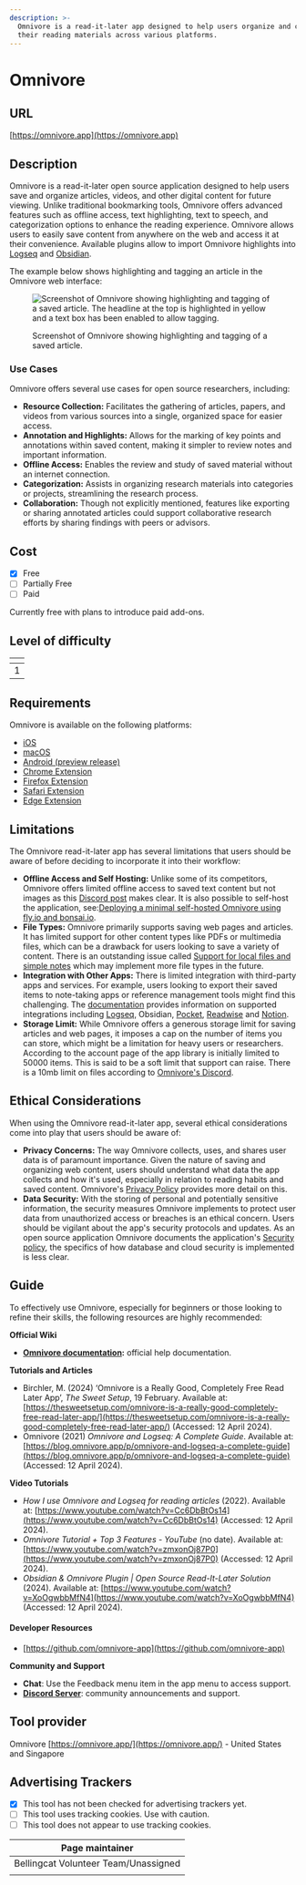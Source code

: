 ```yaml
---
description: >-
  Omnivore is a read-it-later app designed to help users organize and consume
  their reading materials across various platforms.
---
```


# Omnivore

## URL

[https://omnivore.app](https://omnivore.app)

## Description

Omnivore is a read-it-later open source application designed to help users save and organize articles, videos, and other digital content for future viewing. Unlike traditional bookmarking tools, Omnivore offers advanced features such as offline access, text highlighting, text to speech, and categorization options to enhance the reading experience. Omnivore allows users to easily save content from anywhere on the web and access it at their convenience. Available plugins allow to import Omnivore highlights into [Logseq](https://bellingcat.gitbook.io/toolkit/more/all-tools/logseq) and [Obsidian](https://bellingcat.gitbook.io/toolkit/more/all-tools/obsidian).

The example below shows highlighting and tagging an article in the Omnivore web interface:

<figure><img src=".gitbook/assets/Screenshot 2024-06-25 at 10.43.56 AM.png" alt="Screenshot of Omnivore showing highlighting and tagging of a saved article. The headline at the top is highlighted in yellow and a text box has been enabled to allow tagging."><figcaption><p>Screenshot of Omnivore showing highlighting and tagging of a saved article. </p></figcaption></figure>

### Use Cases

Omnivore offers several use cases for open source researchers, including:

* **Resource Collection:** Facilitates the gathering of articles, papers, and videos from various sources into a single, organized space for easier access.
* **Annotation and Highlights:** Allows for the marking of key points and annotations within saved content, making it simpler to review notes and important information.
* **Offline Access:** Enables the review and study of saved material without an internet connection.
* **Categorization:** Assists in organizing research materials into categories or projects, streamlining the research process.
* **Collaboration:** Though not explicitly mentioned, features like exporting or sharing annotated articles could support collaborative research efforts by sharing findings with peers or advisors.

## Cost

* [x] Free
* [ ] Partially Free
* [ ] Paid

Currently free with plans to introduce paid add-ons.

## Level of difficulty

<table><thead><tr><th data-type="rating" data-max="5"></th></tr></thead><tbody><tr><td>1</td></tr></tbody></table>

## Requirements

Omnivore is available on the following platforms:

* [iOS](https://omnivore.app/install/ios)
* [macOS](https://omnivore.app/install/macos)
* [Android (preview release)](https://omnivore.app/install/android)
* [Chrome Extension](https://omnivore.app/install/chrome)
* [Firefox Extension](https://omnivore.app/install/firefox)
* [Safari Extension](https://omnivore.app/install/safari)
* [Edge Extension](https://omnivore.app/install/edge)

## Limitations

The Omnivore read-it-later app has several limitations that users should be aware of before deciding to incorporate it into their workflow:

* **Offline Access and Self Hosting:** Unlike some of its competitors, Omnivore offers limited offline access to saved text content but not images as this [Discord post](https://discord.com/channels/844965259462311966/1203082281506574426/1264231179809460265) makes clear. It is also possible to self-host the application, see:[Deploying a minimal self-hosted Omnivore using fly.io and bonsai.io](https://blog.omnivore.app/p/deploying-a-minimal-self-hosted-omnivore).
* **File Types:** Omnivore primarily supports saving web pages and articles. It has limited support for other content types like PDFs or multimedia files, which can be a drawback for users looking to save a variety of content. There is an outstanding issue called [Support for local files and simple notes](https://github.com/omnivore-app/omnivore/issues/3919) which may implement more file types in the future.
* **Integration with Other Apps:** There is limited integration with third-party apps and services. For example, users looking to export their saved items to note-taking apps or reference management tools might find this challenging. The [documentation](https://docs.omnivore.app/) provides information on supported integrations including [Logseq](https://app.gitbook.com/o/WQpOq5ZFue4N6m65QCJq/s/zU4CxG7y0sk15r5fIDTo/), Obsidian, [Pocket](https://getpocket.com/home), [Readwise](https://readwise.io/) and [Notion](https://www.notion.so/).&#x20;
* **Storage Limit:** While Omnivore offers a generous storage limit for saving articles and web pages, it imposes a cap on the number of items you can store, which might be a limitation for heavy users or researchers. According to the account page of the app library is initially limited to 50000 items. This is said to be a soft limit that support can raise. There is a 10mb limit on files according to [Omnivore's Discord](https://discord.com/channels/844965259462311966/943967463299764314/1118765195393769492).

## Ethical Considerations

When using the Omnivore read-it-later app, several ethical considerations come into play that users should be aware of:

* **Privacy Concerns:** The way Omnivore collects, uses, and shares user data is of paramount importance. Given the nature of saving and organizing web content, users should understand what data the app collects and how it's used, especially in relation to reading habits and saved content. Omnivore's [Privacy Policy](https://docs.omnivore.app/about/privacy-policy.html) provides more detail on this.
* **Data Security:** With the storing of personal and potentially sensitive information, the security measures Omnivore implements to protect user data from unauthorized access or breaches is an ethical concern. Users should be vigilant about the app's security protocols and updates. As an open source application Omnivore documents the application's [Security policy](https://github.com/omnivore-app/omnivore?tab=security-ov-file#readme), the specifics of how database and cloud security is implemented is less clear. &#x20;

## Guide

To effectively use Omnivore, especially for beginners or those looking to refine their skills, the following resources are highly recommended:

**Official Wiki**&#x20;

* [**Omnivore documentation**](https://docs.omnivore.app/)**:** official help documentation.

**Tutorials and Articles**

* Birchler, M. (2024) ‘Omnivore is a Really Good, Completely Free Read Later App’, _The Sweet Setup_, 19 February. Available at: [https://thesweetsetup.com/omnivore-is-a-really-good-completely-free-read-later-app/](https://thesweetsetup.com/omnivore-is-a-really-good-completely-free-read-later-app/) (Accessed: 12 April 2024).
* Omnivore (2021) _Omnivore and Logseq: A Complete Guide_. Available at: [https://blog.omnivore.app/p/omnivore-and-logseq-a-complete-guide](https://blog.omnivore.app/p/omnivore-and-logseq-a-complete-guide) (Accessed: 12 April 2024).

**Video Tutorials**

* _How I use Omnivore and Logseq for reading articles_ (2022). Available at: [https://www.youtube.com/watch?v=Cc6DbBtOs14](https://www.youtube.com/watch?v=Cc6DbBtOs14) (Accessed: 12 April 2024).
* _Omnivore Tutorial + Top 3 Features - YouTube_ (no date). Available at: [https://www.youtube.com/watch?v=zmxonOj87P0](https://www.youtube.com/watch?v=zmxonOj87P0) (Accessed: 12 April 2024).
* _Obsidian & Omnivore Plugin | Open Source Read-It-Later Solution_ (2024). Available at: [https://www.youtube.com/watch?v=XoOgwbbMfN4](https://www.youtube.com/watch?v=XoOgwbbMfN4) (Accessed: 12 April 2024).

#### Developer Resources

* [https://github.com/omnivore-app](https://github.com/omnivore-app)

**Community and Support**

* **Chat**: Use the Feedback menu item in the app menu to access support.
* [**Discord Server**](https://discord.gg/h2z5rppzz9): community announcements and support.

## Tool provider

Omnivore [https://omnivore.app/](https://omnivore.app/) - United States and Singapore

## Advertising Trackers

* [x] This tool has not been checked for advertising trackers yet.
* [ ] This tool uses tracking cookies. Use with caution.
* [ ] This tool does not appear to use tracking cookies.

| Page maintainer                      |
| ------------------------------------ |
| Bellingcat Volunteer Team/Unassigned |
|                                      |

